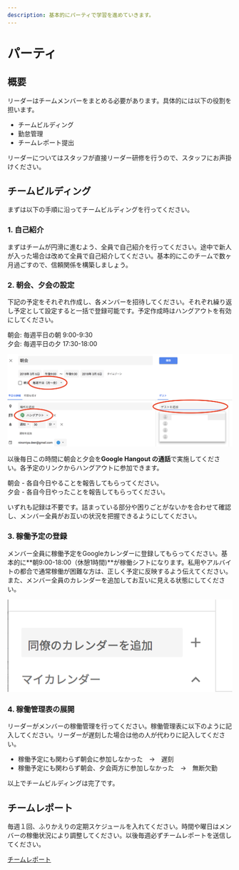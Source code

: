 ```yaml
---
description: 基本的にパーティで学習を進めていきます。
---
```


# パーティ

## 概要

リーダーはチームメンバーをまとめる必要があります。具体的には以下の役割を担います。

* チームビルディング
* 勤怠管理
* チームレポート提出

リーダーについてはスタッフが直接リーダー研修を行うので、スタッフにお声掛けください。

## チームビルディング

まずは以下の手順に沿ってチームビルディングを行ってください。

### 1. 自己紹介

まずはチームが円滑に進むよう、全員で自己紹介を行ってください。途中で新人が入った場合は改めて全員で自己紹介してください。基本的にこのチームで数ヶ月過ごすので、信頼関係を構築しましょう。

### 2. 朝会、夕会の設定

下記の予定をそれぞれ作成し、各メンバーを招待してください。それぞれ繰り返し予定として設定すると一括で登録可能です。予定作成時はハングアウトを有効にしてください。

朝会: 毎週平日の朝 9:00-9:30  
夕会: 毎週平日の夕 17:30-18:00

![](../.gitbook/assets/sukurnshotto-2018-07-15-211538.png)

以後毎日この時間に朝会と夕会を**Google Hangout の通話**で実施してください。各予定のリンクからハングアウトに参加できます。

朝会 - 各自今日やることを報告してもらってください。  
夕会 - 各自今日やったことを報告してもらってください。  
  
いずれも記録は不要です。詰まっている部分や困りごとがないかを合わせて確認し、メンバー全員がお互いの状況を把握できるようにしてください。

### 3. 稼働予定の登録

メンバー全員に稼働予定をGoogleカレンダーに登録してもらってください。基本的に**朝9:00-18:00（休憩1時間\)**が稼働シフトになります。私用やアルバイトの都合で通常稼働が困難な方は、正しく予定に反映するよう伝えてください。また、メンバー全員のカレンダーを追加してお互いに見える状態にしてください。

![](../.gitbook/assets/sukurnshotto-2018-07-15-213405.png)

### 4. 稼働管理表の展開

リーダーがメンバーの稼働管理を行ってください。稼働管理表に以下のように記入してください。リーダーが遅刻した場合は他の人が代わりに記入してください。

* 稼働予定にも関わらず朝会に参加しなかった　→　遅刻
* 稼働予定にも関わらず朝会、夕会両方に参加しなかった　→　無断欠勤

以上でチームビルディングは完了です。

## チームレポート

毎週１回、ふりかえりの定期スケジュールを入れてください。時間や曜日はメンバーの稼働状況により調整してください。以後毎週必ずチームレポートを送信してください。

[チームレポート](https://goo.gl/forms/zSiwARgexmm7mb462)


